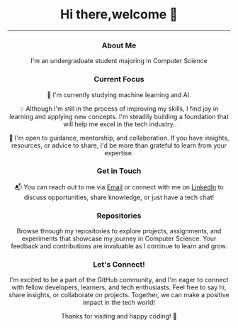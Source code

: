 <div align="center">
 
  <h1>Hi there,welcome 👋</h1>
  

---

### About Me

I'm an  undergraduate student majoring in Computer Science

### Current Focus

🔭 I'm currently studying machine learning and AI.

💡 Although I'm still in the process of improving my skills, I find  joy in learning and applying new concepts. I'm steadily building a foundation that will help me excel in the tech industry.

🌱 I'm open to guidance, mentorship, and collaboration. If you have insights, resources, or advice to share, I'd be more than grateful to learn from your expertise.

### Get in Touch

📬 You can reach out to me via [Email](mailto:thadoe.work@gmail.com) or connect with me on [LinkedIn]([https://www.linkedin.com/in/yourlinkedinprofile](https://www.linkedin.com/in/thadoe-hein-09814124b/)) to discuss opportunities, share knowledge, or just have a tech chat!

### Repositories

Browse through my repositories to explore projects, assignments, and experiments that showcase my journey in Computer Science. Your feedback and contributions are invaluable as I continue to learn and grow.

### Let's Connect!

I'm excited to be a part of the GitHub community, and I'm eager to connect with fellow developers, learners, and tech enthusiasts. Feel free to say hi, share insights, or collaborate on projects. Together, we can make a positive impact in the tech world!

<div align="center">
  <p>Thanks for visiting and happy coding! 🚀</p>
</div>
